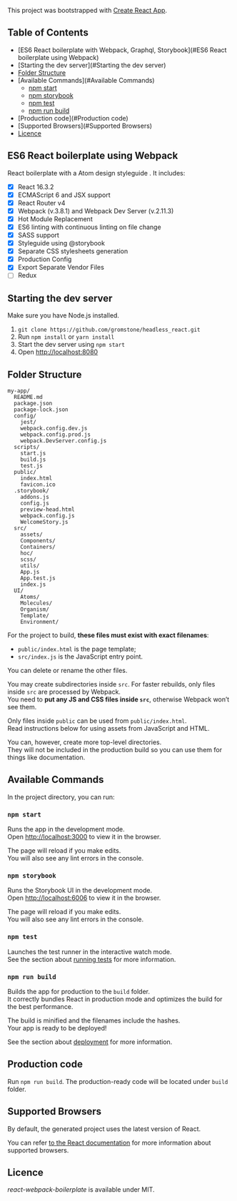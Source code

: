 This project was bootstrapped with [Create React App](https://github.com/facebookincubator/create-react-app).

## Table of Contents

- [ES6 React boilerplate with Webpack, Graphql, Storybook](#ES6 React boilerplate using Webpack)
- [Starting the dev server](#Starting the dev server)
- [Folder Structure](#folder-structure)
- [Available Commands](#Available Commands)
  - [npm start](#npm-start)
  - [npm storybook](#npm-storybook)
  - [npm test](#npm-test)
  - [npm run build](#npm-run-build)
- [Production code](#Production code)
- [Supported Browsers](#Supported Browsers)
- [Licence](#Licence)


## ES6 React boilerplate using Webpack

React boilerplate with a Atom design styleguide . It includes:

- [x] React 16.3.2
- [x] ECMAScript 6 and JSX support
- [x] React Router v4
- [x] Webpack (v.3.8.1) and Webpack Dev Server (v.2.11.3)
- [x] Hot Module Replacement
- [x] ES6 linting with continuous linting on file change
- [x] SASS support
- [x] Styleguide using @storybook
- [x] Separate CSS stylesheets generation
- [x] Production Config
- [x] Export Separate Vendor Files
- [ ] Redux

## Starting the dev server

Make sure you have Node.js installed.

1. `git clone https://github.com/gromstone/headless_react.git`
2. Run `npm install` or `yarn install`
3. Start the dev server using `npm start`
3. Open [http://localhost:8080](http://localhost:8080)

## Folder Structure

```
my-app/
  README.md
  package.json
  package-lock.json
  config/
    jest/
    webpack.config.dev.js
    webpack.config.prod.js
    webpack.DevServer.config.js
  scripts/
    start.js
    build.js
    test.js
  public/
    index.html
    favicon.ico
  .storybook/
    addons.js
    config.js
    preview-head.html
    webpack.config.js
    WelcomeStory.js
  src/
    assets/
    Components/
    Containers/
    hoc/
    scss/
    utils/
    App.js
    App.test.js
    index.js
  UI/
    Atoms/
    Molecules/
    Organism/
    Template/
    Environment/
```

For the project to build, **these files must exist with exact filenames**:

* `public/index.html` is the page template;
* `src/index.js` is the JavaScript entry point.

You can delete or rename the other files.

You may create subdirectories inside `src`. For faster rebuilds, only files inside `src` are processed by Webpack.<br>
You need to **put any JS and CSS files inside `src`**, otherwise Webpack won’t see them.

Only files inside `public` can be used from `public/index.html`.<br>
Read instructions below for using assets from JavaScript and HTML.

You can, however, create more top-level directories.<br>
They will not be included in the production build so you can use them for things like documentation.

## Available Commands
In the project directory, you can run:

### `npm start`

Runs the app in the development mode.<br>
Open [http://localhost:3000](http://localhost:3000) to view it in the browser.

The page will reload if you make edits.<br>
You will also see any lint errors in the console.

### `npm storybook`

Runs the Storybook UI in the development mode.<br>
Open [http://localhost:6006](http://localhost:6006) to view it in the browser.

The page will reload if you make edits.<br>
You will also see any lint errors in the console.

### `npm test`

Launches the test runner in the interactive watch mode.<br>
See the section about [running tests](#running-tests) for more information.

### `npm run build`

Builds the app for production to the `build` folder.<br>
It correctly bundles React in production mode and optimizes the build for the best performance.

The build is minified and the filenames include the hashes.<br>
Your app is ready to be deployed!

See the section about [deployment](#deployment) for more information.

## Production code

Run `npm run build`. The production-ready code will be located under `build` folder.

## Supported Browsers

By default, the generated project uses the latest version of React.

You can refer [to the React documentation](https://reactjs.org/docs/react-dom.html#browser-support) for more information about supported browsers.


## Licence

_react-webpack-boilerplate_ is available under MIT.
